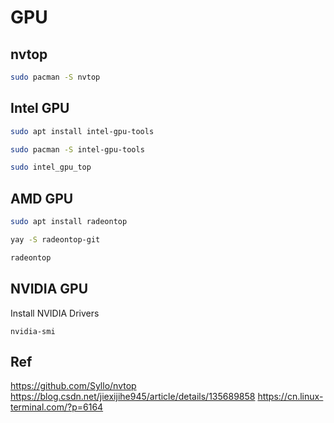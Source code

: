 # GPU

## nvtop

```bash
sudo pacman -S nvtop
```

## Intel GPU

```bash
sudo apt install intel-gpu-tools
```

```bash
sudo pacman -S intel-gpu-tools
```

```bash
sudo intel_gpu_top
```

## AMD GPU

```bash
sudo apt install radeontop
```

```bash
yay -S radeontop-git
```

```bash
radeontop
```

## NVIDIA GPU

Install NVIDIA Drivers

```
nvidia-smi
```

## Ref

https://github.com/Syllo/nvtop
https://blog.csdn.net/jiexijihe945/article/details/135689858
https://cn.linux-terminal.com/?p=6164
